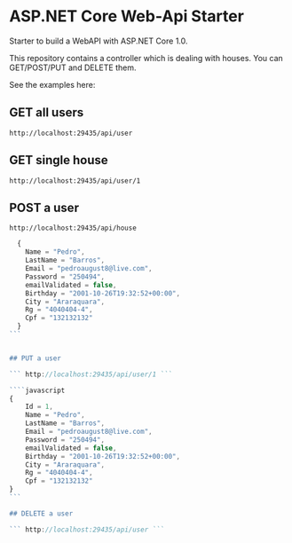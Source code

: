 # ASP.NET Core Web-Api Starter

Starter to build a WebAPI with ASP.NET Core 1.0.

This repository contains a controller which is dealing with houses. You can GET/POST/PUT and DELETE them.

See the examples here: 

## GET all users

``` http://localhost:29435/api/user ```

## GET single house

``` http://localhost:29435/api/user/1 ```


## POST a user

``` http://localhost:29435/api/house ```

````javascript
  {
    Name = "Pedro",
    LastName = "Barros",
    Email = "pedroaugust8@live.com",
    Password = "250494",
    emailValidated = false,
    Birthday = "2001-10-26T19:32:52+00:00",  
    City = "Araraquara",
    Rg = "4040404-4",
    Cpf = "132132132"
  }
```


## PUT a user

``` http://localhost:29435/api/user/1 ```

````javascript
{
    Id = 1,
    Name = "Pedro",
    LastName = "Barros",
    Email = "pedroaugust8@live.com",
    Password = "250494",
    emailValidated = false,
    Birthday = "2001-10-26T19:32:52+00:00",  
    City = "Araraquara",
    Rg = "4040404-4",
    Cpf = "132132132"
}
```

## DELETE a user

``` http://localhost:29435/api/user ```


